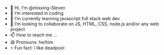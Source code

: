 - 👋 Hi, I’m @missing-Sleven
- 👀 I’m interested in coding
- 🌱 I’m currently learning javascript full stack web dev
- 💞️ I’m looking to collaborate on JS, HTML, CSS, node.js and/or any web project
- 📫 How to reach me ...
- 😄 Pronouns: he/him
- ⚡ Fun fact: i like deadpool

<!---
missing-Sleven/missing-Sleven is a ✨ unique ✨ repository because its `README.md` (this file) appears on your GitHub profile.
You can click the Preview link to take a look at your changes.
--->
